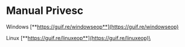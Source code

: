# Manual Privesc

Windows [**https://guif.re/windowseop**](https://guif.re/windowseop)

Linux [**https://guif.re/linuxeop**](https://guif.re/linuxeop)\
